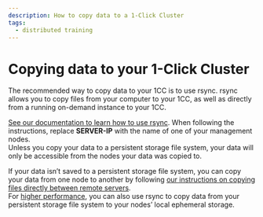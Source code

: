 ```yaml
---
description: How to copy data to a 1-Click Cluster
tags:
  - distributed training
---
```



# Copying data to your 1-Click Cluster

The recommended way to copy data to your 1CC is to use rsync. rsync allows you to copy files from your computer to your 1CC, as well as directly from a running on-demand instance to your 1CC.

[See our documentation to learn how to use rsync](https://docs.lambdalabs.com/software/basic-linux-commands-and-system-administration#using-rsync-to-copy-and-synchronize-files). When following the instructions, replace **SERVER-IP** with the name of one of your management nodes.  
Unless you copy your data to a persistent storage file system, your data will only be accessible from the nodes your data was copied to.

If your data isn’t saved to a persistent storage file system, you can copy your data from one node to another by following [our instructions on copying files directly between remote servers](https://docs.lambdalabs.com/software/basic-linux-commands-and-system-administration#copy-files-directly-between-remote-servers).  
For [higher performance](https://docs.lambdalabs.com/on-demand-cloud/file-systems#how-do-i-use-persistent-storage-to-save-datasets-and-system-state), you can also use rsync to copy data from your persistent storage file system to your nodes’ local ephemeral storage.

